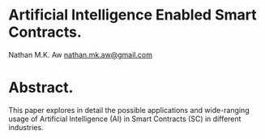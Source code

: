 # Artificial Intelligence Enabled Smart Contracts.  
Nathan M.K. Aw 
nathan.mk.aw@gmail.com

# Abstract.
This paper explores in detail the possible applications and wide-ranging usage of Artificial Intelligence (AI) in Smart Contracts (SC) in different industries. 

